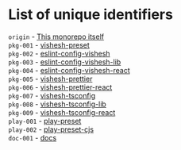 # List of unique identifiers

`origin` - [This monorepo itself][origin] <br>
`pkg-001` - [vishesh-preset][preset] <br>
`pkg-002` - [eslint-config-vishesh][eslint] <br>
`pkg-003` - [eslint-config-vishesh-lib][eslint-lib] <br>
`pkg-004` - [eslint-config-vishesh-react][eslint-react] <br>
`pkg-005` - [vishesh-prettier][prettier] <br>
`pkg-006` - [vishesh-prettier-react][prettier-react] <br>
`pkg-007` - [vishesh-tsconfig][tsconfig] <br>
`pkg-008` - [vishesh-tsconfig-lib][tsconfig-lib] <br>
`pkg-009` - [vishesh-tsconfig-react][tsconfig-react] <br>
`play-001` - [play-preset] <br>
`play-002` - [play-preset-cjs] <br>
`doc-001` - [docs] <br>

[origin]: https://github.com/mrjadeja/vishesh
[preset]: https://github.com/mrjadeja/vishesh/src/packages/preset
[eslint]: https://github.com/mrjadeja/vishesh/src/packages/dev/eslint
[eslint-lib]: https://github.com/mrjadeja/vishesh/src/packages/dev/eslint-lib
[eslint-react]: https://github.com/mrjadeja/vishesh/src/packages/dev/eslint-react
[prettier]: https://github.com/mrjadeja/vishesh/src/packages/dev/prettier
[prettier-react]: https://github.com/mrjadeja/vishesh/src/packages/dev/prettier-react
[tsconfig]: https://github.com/mrjadeja/vishesh/src/packages/dev/tsconfig
[tsconfig-lib]: https://github.com/mrjadeja/vishesh/src/packages/dev/tsconfig-lib
[tsconfig-react]: https://github.com/mrjadeja/vishesh/src/packages/dev/tsconfig-react
[play-preset]: https://github.com/mrjadeja/vishesh/src/playground/preset/esm
[play-preset-cjs]: https://github.com/mrjadeja/vishesh/src/playground/preset/cjs
[docs]: https://github.com/mrjadeja/vishesh/src/docs
